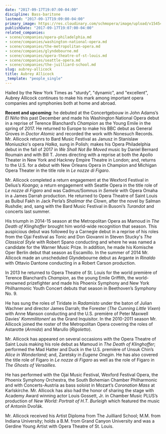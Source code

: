 ```yaml
---
date: "2017-09-17T19:07:00-04:00"
discipline: Bass-baritone
lastmod: "2017-09-17T19:09:00-04:00"
primary_image: https://res.cloudinary.com/schmopera/image/upload/v1545409169/media/webhook-uploads/1505689497683/Aubrey%2520Allicock%2C%2520bass-baritone.jpg.jpg
publishDate: "2017-09-17T19:07:00-04:00"
related_companies:
- scene/companies/opera-philadelphia.md
- scene/companies/washington-national-opera.md
- scene/companies/the-metropolitan-opera.md
- scene/companies/glyndebourne.md
- scene/companies/opera-theatre-of-st-louis.md
- scene/companies/seattle-opera.md
- scene/companies/the-juilliard-school.md
slug: aubrey-allicock
title: Aubrey Allicock
_template: "people_single"
---
```


Hailed by the New York Times as "sturdy", "dynamic", and "excellent", Aubrey Allicock continues to make his mark among important opera companies and symphonies both at home and abroad.

**Recent and upcoming**: he debuted at the Concertgebouw in John Adams’s *El Niño* this past December and made his Washington National Opera debut in a reprise of Terence Blanchard’s *Champion* as the Young Emile in the spring of 2017. He returned to Europe to make his BBC debut as General Groves in *Doctor Atomic* and recorded the work with Nonesuch Records. Mr. Allicock retunrs to Bard Music Festival as Janusz in Stanislaw Moniuszko's opera *Halka*, sung in Polish; makes his Opera Philadelphia debut in the fall of 2017 in *We Shall Not Be Moved* music by Daniel Bernard Roumain and with Bill T. Jones directing with a reprise at both the Apollo Theater in New York and Hackney Empire Theatre in London; and, returns to the U.S. for a debut with New Orleans Opera in Champion and Michigan Opera Theater in the title role in *Le nozze di Figaro*. 

Mr. Allicock completed a return engagement at the Wexford Festival in Delius’s *Koanga*; a return engagement with Seattle Opera in the title role of *Le nozze di Figaro* and was Cadmus/Somnus in *Semele* with Opera Omaha in a James Darrah production. He returned to Opera Theatre of Saint Louis as Bulbul Fakh in Jack Perla’s *Shalimar the Clown*, after the novel by Salman Rushdie; and, sang with the Bard Music Festival in Busoni’s *Turandot* and concerts last summer. 

His triumph in 2014-15 season at the Metropolitan Opera as Mamoud in *The Death of Klinghoffer* brought him world-wide recognition that season. This auspicious debut was followed by a Carnegie debut in a reprise of his roles from the Ojai Festival as Tonic and Don Giovanni in Steven Stucky's *The Classical Style* with Robert Spano conducting and where he was named a candidate for the Warner Music Prize. In addition, he made his Komische Oper Berlin debut that season as Escamillo. In the summer of 2014 Mr. Allicock made an unscheduled Glyndebourne debut as Argante in *Rinaldo* with Ottavio Dantone conducting in a Robert Carson production.

In 2013 he returned to Opera Theatre of St. Louis for the world première of Terence Blanchard’s *Champion*, as the young Emile Griffith, the world-renowned prizefighter and made his Phoenix Symphony and New York Philharmonic Youth Concert debuts that season in Beethoven’s Symphony No. 9.

He has sung the roles of Tiridate in *Radamisto* under the baton of Julian Wachner and director James Darrah; the Forester (*The Cunning Little Vixen*) with Anne Manson conducting and the U.S. première of Peter Maxwell Davies’ *Kommilitonen!* as the Grand Inquisitor. In the 2010-2011 season Mr. Allicock joined the roster of the Metropolitan Opera covering the roles of Astarotte (*Armida*) and Marullo (*Rigoletto*).

Mr. Allicock has appeared on several occasions with the Opera Theatre of Saint Louis making his role debut as Mamoud in *The Death of Klinghoffer*; performed the Mad Hatter and Duck in the U.S. première of Unsuk Chin’s *Alice in Wonderland*; and, Zaretsky in *Eugene Onegin*. He has also covered the title role of Figaro in *Le nozze di Figaro* as well as the role of Figaro in *The Ghosts of Versailles*.

He has performed with the Ojai Music Festival, Wexford Festival Opera, the Phoenix Symphony Orchestra, the South Bohemian Chamber Philharmonic and with Concerts-Austria as bass soloist in Mozart’s *Coronation Mass* at Karlskirche. Mr. Allicock has also had the honor of sharing the stage with Academy Award winning actor Louis Gossett, Jr. in Chamber Music PLUS’s production of *New World: Portrait of H.T. Burleigh* which featured the music of Antonín Dvořák.

Mr. Allicock received his Artist Diploma from The Juilliard School; M.M. from Indiana University; holds a B.M. from Grand Canyon University and was a Gerdine Young Artist with Opera Theatre of St. Louis. 
